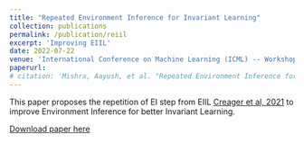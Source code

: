 ```yaml
---
title: "Repeated Environment Inference for Invariant Learning"
collection: publications
permalink: /publication/reiil
excerpt: 'Improving EIIL'
date: 2022-07-22
venue: 'International Conference on Machine Learning (ICML) -- Workshop on Spurious Correlations, Invariance and Stability'
paperurl: 
# citation: 'Mishra, Aayush, et al. "Repeated Environment Inference for Invariant Learning" ICML (SCIS Workshop) 2022.'
---
```

This paper proposes the repetition of EI step from EIIL [Creager et al, 2021](https://proceedings.mlr.press/v139/creager21a.html) to improve Environment Inference for  better Invariant Learning.

[Download paper here](https://arxiv.org/abs/2207.12876)